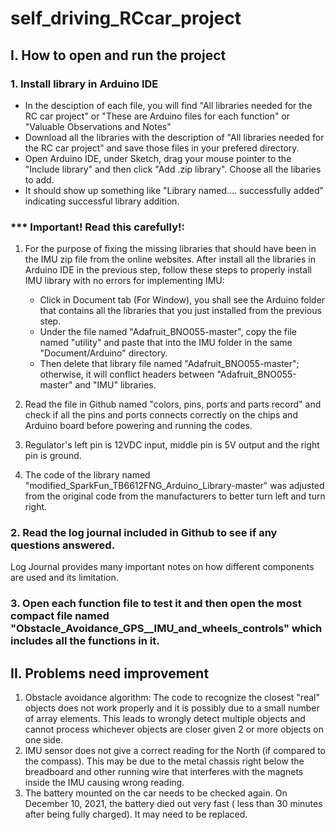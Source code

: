 # self_driving_RCcar_project
 ## I. How to open and run the project
### 1. Install library in Arduino IDE
   * In the desciption of each file, you will find "All libraries needed for the RC car project" or "These are Arduino files for each function" or "Valuable Observations and Notes"
   * Download all the libraries with the description of "All libraries needed for the RC car project" and save those files in your prefered directory.
   * Open Arduino IDE, under Sketch, drag your mouse pointer to the "Include library" and then click "Add .zip library". Choose all the libaries to add.
   * It should show up something like "Library named.... successfully added" indicating successful library addition.

### *** Important! Read this carefully!:
1. For the purpose of fixing the missing libraries that should have been in the IMU zip file from the online websites. After install all the libraries in Arduino IDE in the previous step, follow these steps to properly install IMU library with no errors for implementing IMU:
   * Click in Document tab (For Window), you shall see the Arduino folder that contains all the libraries that you just installed from the previous step.
   * Under the file named "Adafruit_BNO055-master", copy the file named "utility" and paste that into the IMU folder in the same "Document/Arduino" directory.
   * Then delete that library file named "Adafruit_BNO055-master"; otherwise, it will conflict headers between "Adafruit_BNO055-master" and "IMU" libraries.


2. Read the file in Github named "colors, pins, ports and parts record" and check if all the pins and ports connects correctly on the chips and Arduino board before powering and running the codes. 
3. Regulator's left pin is 12VDC input, middle pin is 5V output and the right pin is ground. 
4. The code of the library named "modified_SparkFun_TB6612FNG_Arduino_Library-master" was adjusted from the original code from the manufacturers to better turn left and turn right. 

### 2. Read the log journal included in Github to see if any questions answered. 
Log Journal provides many important notes on how different components are used and its limitation.

### 3. Open each function file to test it and then open the most compact file named "Obstacle_Avoidance_GPS__IMU_and_wheels_controls" which includes all the functions in it.

## II. Problems need improvement
   1. Obstacle avoidance algorithm:
      The code to recognize the closest "real" objects does not work properly and it is possibly due to a small number of array elements. This leads to wrongly detect multiple objects and cannot process whichever objects are closer given 2 or more objects on one side.
   2. IMU sensor does not give a correct reading for the North (if compared to the compass). This may be due to the metal chassis right below the breadboard and other running wire that interferes with the magnets inside the IMU causing wrong reading.
   3. The battery mounted on the car needs to be checked again. On December 10, 2021, the battery died out very fast ( less than 30 minutes after being fully charged). It may need to be replaced.
